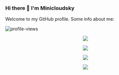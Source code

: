 ### Hi there 👋 I'm Minicloudsky

Welcome to my GitHub profile. Some info about me:

![profile-views](https://komarev.com/ghpvc/?username=minicloudsky)

<p align="center">
    <img src="https://github-readme-stats.vercel.app/api/top-langs/?username=minicloudsky&layout=compact&theme=radical">
</p>

<p align="center">
    <img src="https://github-readme-stats.vercel.app/api?username=minicloudsky&show_icons=true&theme=radical">
</p>

<p align="center">
    <img src="https://streak-stats.demolab.com?user=minicloudsky&theme=radical">
</p>

<p align="center">
    <img src="https://github-profile-trophy.vercel.app/?username=minicloudsky&column=7&theme=radical"/>
</p>
